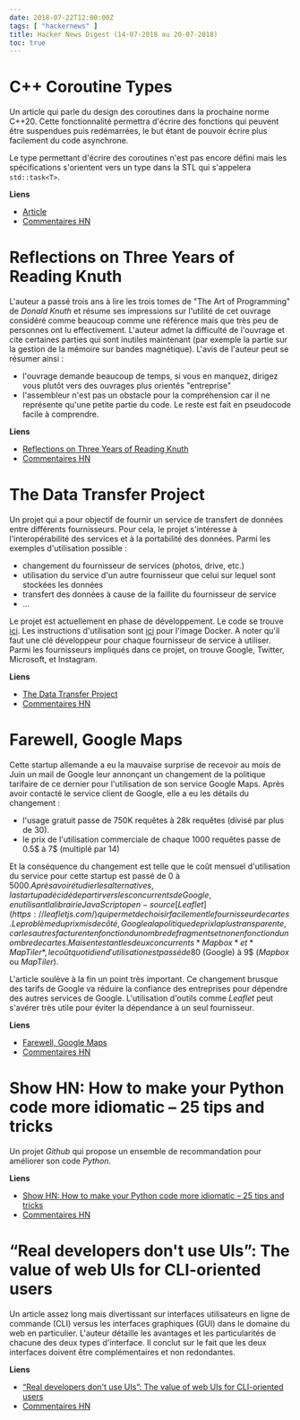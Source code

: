 ```yaml
---
date: 2018-07-22T12:00:00Z
tags: [ "hackernews" ]
title: Hacker News Digest (14-07-2018 au 20-07-2018)
toc: true
---
```


<!--more-->

# C++ Coroutine Types
Un article qui parle du design des coroutines dans la prochaine norme C++20.
Cette fonctionnalité permettra d'écrire des fonctions qui peuvent être
suspendues puis redémarrées, le but étant de pouvoir écrire plus facilement
du code asynchrone.

Le type permettant d'écrire des coroutines n'est pas encore défini mais les spécifications s'orientent vers un type dans la STL qui s'appelera
`std::task<T>`.

**Liens**

- [Article](https://abseil.io/blog/20180713-coroutine-types)
- [Commentaires HN](https://news.ycombinator.com/item?id=17527618)

# Reflections on Three Years of Reading Knuth

L'auteur a passé trois ans à lire les trois tomes de "The Art of Programming" de
*Donald Knuth* et résume ses impressions sur l'utilité de cet ouvrage considéré
comme beaucoup comme une référence mais que très peu de personnes ont lu
effectivement. L'auteur admet la difficulté de l'ouvrage et cite certaines
parties qui sont inutiles maintenant (par exemple la partie sur la gestion de
la mémoire sur bandes magnétique). L'avis de l'auteur peut se résumer ainsi :

- l'ouvrage demande beaucoup de temps, si vous en manquez, dirigez vous plutôt
vers des ouvrages plus orientés "entreprise"
- l'assembleur n'est pas un obstacle pour la compréhension car il ne représente
qu'une petite partie du code. Le reste est fait en pseudocode facile à
comprendre.

**Liens**

- [Reflections on Three Years of Reading Knuth](http://commandlinefanatic.com/cgi-bin/showarticle.cgi?article=art070)
- [Commentaires HN](https://news.ycombinator.com/item?id=17546734)

# The Data Transfer Project

Un projet qui a pour objectif de fournir un service de transfert de données
entre différents fournisseurs. Pour cela, le projet s'intéresse à
l'interopérabilité des services et à la portabilité des données. Parmi les
exemples d'utilisation possible :

- changement du fournisseur de services (photos, drive, etc.)
- utilisation du service d'un autre fournisseur que celui sur lequel sont
stockées les données
- transfert des données à cause de la faillite du fournisseur de service
- ...

Le projet est actuellement en phase de développement. Le code se trouve
[ici](https://github.com/google/data-transfer-project). Les instructions
d'utilisation sont [ici](https://github.com/google/data-transfer-project/blob/master/Documentation/RunningLocally.md)
pour l'image Docker. A noter qu'il faut une clé développeur pour chaque
fournisseur de service à utiliser. Parmi les fournisseurs impliqués dans ce
projet, on trouve Google, Twitter, Microsoft, et Instagram.

**Liens**

- [The Data Transfer Project](https://datatransferproject.dev/)
- [Commentaires HN](https://news.ycombinator.com/item?id=17574707)

# Farewell, Google Maps

Cette startup allemande a eu la mauvaise surprise de recevoir au mois de Juin
un mail de Google leur annonçant un changement de la politique tarifaire de ce
dernier pour l'utilisation de son service Google Maps. Après avoir contacté
le service client de Google, elle a eu les détails du changement :

- l'usage gratuit passe de 750K requêtes à 28k requêtes (divisé par plus de 30).
- le prix de l'utilisation commerciale de chaque 1000 requêtes passe de 0.5$ à
7$ (multiplé par 14)

Et la conséquence du changement est telle que le coût mensuel d'utilisation du service
pour cette startup est passé de 0 à 5000$. Après avoir étudier les alternatives,
la startup a décidé de partir vers les concurrents de Google, en utilisant la
librairie JavaScript open-source [Leaflet](https://leafletjs.com/) qui permet
de choisir facilement le fournisseur de cartes. Le problème du
prix mis de côté, Google a la politique de prix la plus transparente, car les
autres facturent en fonction du nombre de fragments et non en fonction du
nombre de cartes. Mais en testant les deux concurrents *Mapbox* et *MapTiler*,
le coût quotidien d'utilisation est passé de 80$ (Google) à 9$ (*Mapbox* ou
  *MapTiler*).

L'article soulève à la fin un point très important. Ce changement brusque des
tarifs de Google va réduire la confiance des entreprises pour dépendre des
autres services de Google. L'utilisation d'outils comme *Leaflet* peut s'avérer très utile pour éviter la dépendance à un seul fournisseur.

**Liens**

- [Farewell, Google Maps](https://www.inderapotheke.de/blog/farewell-google-maps)
- [Commentaires HN](https://news.ycombinator.com/item?id=17570029)

# Show HN: How to make your Python code more idiomatic – 25 tips and tricks

Un projet *Github* qui propose un ensemble de recommandation pour améliorer son
code *Python*.

**Liens**

- [Show HN: How to make your Python code more idiomatic – 25 tips and tricks](https://github.com/jerry-git/learn-python3#idiomatic-python)
- [Commentaires HN](https://news.ycombinator.com/item?id=17529326)

# “Real developers don't use UIs”: The value of web UIs for CLI-oriented users
Un article assez long mais divertissant sur interfaces utilisateurs en ligne
de commande (CLI) versus les interfaces graphiques (GUI) dans le domaine du web
en particulier. L'auteur détaille les avantages et les particularités de
chacune des deux types d'interface. Il conclut sur le fait que les deux
interfaces doivent être complémentaires et non redondantes.

**Liens**

- [“Real developers don't use UIs”: The value of web UIs for CLI-oriented users](https://medium.com/design-ibm/real-developers-dont-use-uis-daea7404fb4e)
- [Commentaires HN](https://news.ycombinator.com/item?id=17559973)





<!--

The Effect of Sleep on Happiness

https://www.trackinghappiness.com/effect-sleep-happiness/

https://news.ycombinator.com/item?id=17558542

---

How to Design your Resume

https://uxdesign.cc/how-to-design-your-resumes-3b86ff7d9f76

https://news.ycombinator.com/item?id=17539825

---

Ask HN: Why do you keep a personal knowledge base?

https://news.ycombinator.com/item?id=17530498

https://news.ycombinator.com/item?id=17530498

-->

<!--

Ask HN: How to Seriously Start with Machine Learning and AI

https://news.ycombinator.com/item?id=16167620

https://news.ycombinator.com/item?id=16167620

---
What is going on in tech industry today?

https://news.ycombinator.com/item?id=17530580

https://news.ycombinator.com/item?id=17530580
-->

<!--
Ask HN: What was your best passive income in 2017?
https://news.ycombinator.com/item?id=16815842
https://news.ycombinator.com/item?id=16815842

Ask HN: How much passive income do you generate, and from what?
https://news.ycombinator.com/item?id=17566891
https://news.ycombinator.com/item?id=17566891


A new Darpa program to develop insect-scale robots
https://spectrum.ieee.org/automaton/robotics/robotics-hardware/darpa-wants-your-insect-scale-robots-for-a-micro-olympics
https://news.ycombinator.com/item?id=17575319

P1108R0: web_view for the C++ standard library
http://www.open-std.org/jtc1/sc22/wg21/docs/papers/2018/p1108r0.html
https://news.ycombinator.com/item?id=17560942

Ask HN: Software eng, but not a web dev. Learn new frameworks to build MVP?
https://news.ycombinator.com/item?id=17563170
https://news.ycombinator.com/item?id=17563170



Resume Examples from people who got hired by Google, Apple, NASA and others
https://www.kickresume.com/help-center/resume-samples/
https://news.ycombinator.com/item?id=17565478

Work less, get more: New Zealand firm's four-day week an 'unmitigated success'
https://www.theguardian.com/world/2018/jul/19/work-less-get-more-new-zealand-firms-four-day-week-an-unmitigated-success
https://news.ycombinator.com/item?id=17569391

JavaScript fundamentals before learning React
https://www.robinwieruch.de/javascript-fundamentals-react-requirements/
https://news.ycombinator.com/item?id=17569848

Project Fuchsia: Google Is Quietly Working on a Successor to Android
https://www.bloomberg.com/news/articles/2018-07-19/google-team-is-said-to-plot-android-successor-draw-skepticism
https://news.ycombinator.com/item?id=17566138

Ask HN: Were you happy moving your API from REST to GraphQL?
https://news.ycombinator.com/item?id=17565508
https://news.ycombinator.com/item?id=17565508

Best Buy Should Be Dead, but It’s Thriving in the Age of Amazon
https://www.bloomberg.com/news/features/2018-07-19/best-buy-should-be-dead-but-it-s-thriving-in-the-age-of-amazon
https://news.ycombinator.com/item?id=17566164

Blue Origin successfully lands both booster and crew capsule after test launch
https://techcrunch.com/2018/07/18/blue-origin-successfully-lands-both-booster-and-crew-capsule-after-test-launch/
https://news.ycombinator.com/item?id=17559675

The code that took America to the moon was just published to GitHub
https://qz.com/726338/the-code-that-took-america-to-the-moon-was-just-published-to-github-and-its-like-a-1960s-time-capsule/
https://news.ycombinator.com/item?id=17555878

Jupiter has 10 more moons we didn't know about
https://www.nature.com/articles/d41586-018-05725-6
https://news.ycombinator.com/item?id=17557002

Ask HN: What front end tools do you find yourself most productive with?
https://news.ycombinator.com/item?id=17562305
https://news.ycombinator.com/item?id=17562305

Python exercises to practice skills
https://github.com/srigalibe/pynotes/tree/master/Exercises-2
https://news.ycombinator.com/item?id=17560112

Show HN: Pinpointer, a Firefox extension to share links to page elements
https://addons.mozilla.org/en-US/firefox/addon/pinpointer/
https://news.ycombinator.com/item?id=17556805

Google to Be Fined $5B by EU in Android Antitrust Case
https://www.wsj.com/articles/google-to-be-fined-5-billion-by-eu-in-android-case-1531903470
https://news.ycombinator.com/item?id=17556497

In-Place Construction for std::any, std::variant and std::optional, C++17
https://www.bfilipek.com/2018/07/in-place-cpp17.html
https://news.ycombinator.com/item?id=17549826

Performance implications of default struct equality in C#
https://blogs.msdn.microsoft.com/seteplia/2018/07/17/performance-implications-of-default-struct-equality-in-c/
https://news.ycombinator.com/item?id=17547352

When You Watch Sports, Your Brain Thinks You’re Playing
http://nautil.us/issue/39/sport/the-unique-neurology-of-the-sports-fans-brain
https://news.ycombinator.com/item?id=17535995

Parcel: Fast, zero configuration web application bundler
https://github.com/parcel-bundler/parcel
https://news.ycombinator.com/item?id=17547433

Modern C++ for C Programmers: Part 4
https://ds9a.nl/articles/posts/cpp-4/
https://news.ycombinator.com/item?id=17544207

Show HN: Ramd.js JavaScript library for making TODO-like applications
https://github.com/vladocar/ramd.js
https://news.ycombinator.com/item?id=17540119

Show HN: I ran sentiment analysis on Show HN comments and got the meanest ones
https://hn.walzr.com
https://news.ycombinator.com/item?id=17540393

100+ Effective tactics to promote your blog posts
https://www.indiehackers.com/@indieorbust/100-effective-tactics-to-promote-your-blog-posts-d8905f76d3
https://news.ycombinator.com/item?id=17542563

Twitch streamers who spend years broadcasting to no one
https://www.theverge.com/2018/7/16/17569520/twitch-streamers-zero-viewers-motivation-community
https://news.ycombinator.com/item?id=17541600

The Power of Positive People
https://www.nytimes.com/2018/07/10/well/the-power-of-positive-people.html
https://news.ycombinator.com/item?id=17544300

Keeping a plaintext “did” file
http://theptrk.com/2018/07/11/did-txt-file/
https://news.ycombinator.com/item?id=17538697

Bullet journal: A simple productivity system that just uses pen and paper
http://qz.com/701309/people-are-falling-in-love-with-a-simple-productivity-system-that-just-uses-pen-and-paper/
https://news.ycombinator.com/item?id=11856987

How to Bullet Journal
https://www.youtube.com/watch?v=fm15cmYU0IM
https://news.ycombinator.com/item?id=13471590

How to Beat Digital Overload with a Bullet Journal
https://medium.com/@cloudapp/how-to-beat-digital-overwhelm-with-a-bullet-journal-217668be2235?utm_content=hackernews_bulletjournals&utm_medium=hackernews&utm_source=hackernews_medium_bulletjournals
https://news.ycombinator.com/item?id=15031865

BuJoPro: Thoughts on Adapting Bullet Journal to a Hyper-Connected World
http://calnewport.com/blog/2017/12/15/bujopro-thoughts-on-adapting-bullet-journal-to-a-hyper-connected-world
https://news.ycombinator.com/item?id=15938942

Ask HN: Is it a good time to switch to Ubuntu 18.04 desktop?
https://news.ycombinator.com/item?id=17538091
https://news.ycombinator.com/item?id=17538091

Ask HN: How do you keep checklists?
https://news.ycombinator.com/item?id=17537675
https://news.ycombinator.com/item?id=17537675

My Startup Failed, I Lost Everything. Here’s What I Learned:
https://medium.com/@StartupJourney/my-startup-failed-i-lost-everything-heres-what-i-learned-44658a116464
https://news.ycombinator.com/item?id=17538349

Open-Source Release Practices (2013)
http://en.tldp.org/HOWTO/Software-Release-Practice-HOWTO/
https://news.ycombinator.com/item?id=17534633

Ask HN: Reasons to stay in Software Engineering
https://news.ycombinator.com/item?id=17534845
https://news.ycombinator.com/item?id=17534845

Show HN: All Side Projects – side projects and apps for sale
https://www.allsideprojects.com
https://news.ycombinator.com/item?id=17534379

Why Use OpenStreetMap Instead of Google Maps?
https://www.openstreetmap.org/user/jbelien/diary/44356
https://news.ycombinator.com/item?id=17531713

Show HN: Start actually reading what you saved in your bookmarks – Meet Mailist
http://mailist.app
https://news.ycombinator.com/item?id=17526599

Ask HN: Favorite note-taking software?
https://news.ycombinator.com/item?id=17532094
https://news.ycombinator.com/item?id=17532094

Compile Time C++ Snake Game
https://github.com/mattbierner/STT-C-Compile-Time-Snake
https://news.ycombinator.com/item?id=17533636

The inconvenient truth about cancer and mobile phones
https://www.theguardian.com/technology/2018/jul/14/mobile-phones-cancer-inconvenient-truths
https://news.ycombinator.com/item?id=17530688

Show HN: Guppy, a GUI desktop app that replaces the terminal for React dev
https://github.com/joshwcomeau/guppy
https://news.ycombinator.com/item?id=17530818

My experience teaching my kids some programming [Racket]
http://emmanueltouzery.github.io/blog/posts/2016-10-13-teaching-racket.html
https://news.ycombinator.com/item?id=17530192

Open Sourced Logo Icons
http://logodust.com/?ref=mailchimp083582
https://news.ycombinator.com/item?id=17529849
-->
